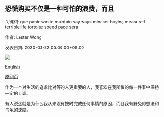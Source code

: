 ## 恐慌购买不仅是一种可怕的浪费，而且

关键词: que panic waste maintain say ways mindset buying measured terrible life tortoise speed pace sera

作者: Lester Wong

发表日期: 2020-03-22 05:00:00+08:00

![](https://www.straitstimes.com/sites/all/themes/custom/bootdemo/images/facebook_default_pic.jpg)

[English](Panic%20buying%20is%20a%20terrible%20waste%20in%20more%20ways%20than%20one.md)

[原网页](https://www.straitstimes.com/singapore/panic-buying-is-a-terrible-waste-in-more-ways-than-one)

作为一个对生活的追求比对等的人更重要的人，我喜欢在我所做的每一件事中保持一定的步调。

有人说这就是为什么我从来没有按时完成任何事情的原因，而且我有野兔的想法和乌龟的速度。